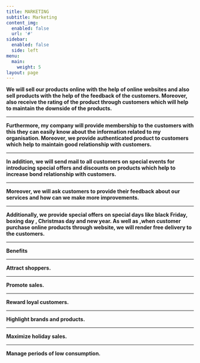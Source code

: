 ```yaml
---
title: MARKETING
subtitle: Marketing
content_img:
  enabled: false
  url: '#'
sidebar:
  enabled: false
  side: left
menu:
  main:
    weight: 5
layout: page
---
```

**We will sell our products online with the help of online websites and also sell products with the help of the feedback of the customers. Moreover, also receive the rating of the product through customers which will help to maintain the downside of the products.**

****

**Furthermore, my company will provide membership to the customers with this they can easily know about the information related to my organisation. Moreover, we provide authenticated product to customers which help to maintain good relationship with customers.**

****

**In addition, we will send mail to all customers on special events for introducing special offers and discounts on products which help to increase bond relationship with customers.**

****

**Moreover, we will ask customers to provide their feedback about our services and how can we make more improvements.**

****

**Additionally, we provide special offers on special days like black Friday, boxing day , Christmas day and new year. As well as ,when customer purchase online products through website, we will render free delivery to the customers.**

****

**Benefits**

****

**Attract shoppers.**

****

**Promote sales.**

****

**Reward loyal customers.**

****

**Highlight brands and products.**

****

**Maximize holiday sales.**

****

**Manage periods of low consumption.**
